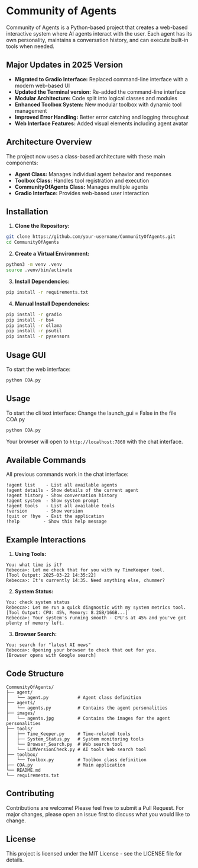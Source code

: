 # Community of Agents

Community of Agents is a Python-based project that creates a web-based interactive system where AI agents interact with the user. Each agent has its own personality, maintains a conversation history, and can execute built-in tools when needed.

## Major Updates in 2025 Version

- **Migrated to Gradio Interface:** Replaced command-line interface with a modern web-based UI
- **Updated the Terminal version:** Re-added the command-line interface
- **Modular Architecture:**         Code split into logical classes and modules
- **Enhanced Toolbox System:**      New modular toolbox with dynamic tool management
- **Improved Error Handling:**      Better error catching and logging throughout
- **Web Interface Features:**       Added visual elements including agent avatar

## Architecture Overview

The project now uses a class-based architecture with these main components:

- **Agent Class:** Manages individual agent behavior and responses
- **Toolbox Class:** Handles tool registration and execution
- **CommunityOfAgents Class:** Manages multiple agents
- **Gradio Interface:** Provides web-based user interaction

## Installation

1. **Clone the Repository:**
```bash
git clone https://github.com/your-username/CommunityOfAgents.git
cd CommunityOfAgents
```

2. **Create a Virtual Environment:**
```bash
python3 -m venv .venv
source .venv/bin/activate
```

3. **Install Dependencies:**
```bash
pip install -r requirements.txt
```

4. **Manual Install Dependencies:**
```bash
pip install -r gradio
pip install -r bs4
pip install -r ollama
pip install -r psutil
pip install -r pysensors
```


## Usage GUI

To start the web interface:
```bash
python COA.py
```

## Usage

To start the cli text interface:
Change the launch_gui = False in the file COA.py 
```bash
python COA.py
```


Your browser will open to `http://localhost:7860` with the chat interface.

## Available Commands

All previous commands work in the chat interface:

```
!agent list    - List all available agents
!agent details - Show details of the current agent
!agent history - Show conversation history
!agent system  - Show system prompt
!agent tools   - List all available tools
!version       - Show version
!quit or !bye  - Exit the application
!help         - Show this help message
```

## Example Interactions

1. **Using Tools:**
```
You: what time is it?
Rebecca>: Let me check that for you with my TimeKeeper tool.
[Tool Output: 2025-03-22 14:35:22]
Rebecca>: It's currently 14:35. Need anything else, chummer?
```

2. **System Status:**
```
You: check system status
Rebecca>: Let me run a quick diagnostic with my system metrics tool.
[Tool Output: CPU: 45%, Memory: 8.2GB/16GB...]
Rebecca>: Your system's running smooth - CPU's at 45% and you've got plenty of memory left.
```

3. **Browser Search:**
```
You: search for "latest AI news"
Rebecca>: Opening your browser to check that out for you.
[Browser opens with Google search]
```

## Code Structure

```
CommunityOfAgents/
├── agent/
│   └── agent.py           # Agent class definition
├── agents/
│   └── agents.py          # Contains the agent personalities
├── images/
│   └── agents.jpg         # Contains the images for the agent personalities
├── tools/
│   ├── Time_Keeper.py     # Time-related tools
│   ├── System_Status.py   # System monitoring tools
│   └── Browser_Search.py  # Web search tool
│   └── LLMVersionCheck.py # AI tools Web search tool
├── toolbox/
│   └── Toolbox.py         # Toolbox class definition
├── COA.py                 # Main application
└── README.md
└── requirements.txt
```

## Contributing

Contributions are welcome! Please feel free to submit a Pull Request. For major changes, please open an issue first to discuss what you would like to change.

## License

This project is licensed under the MIT License - see the LICENSE file for details.

